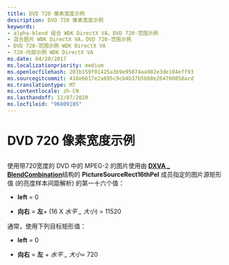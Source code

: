 ```yaml
---
title: DVD 720 像素宽度示例
description: DVD 720 像素宽度示例
keywords:
- alpha-blend 组合 WDK DirectX VA，DVD 720-范围示例
- 混合图片 WDK DirectX VA，DVD 720-范围示例
- DVD 720-范围示例 WDK DirectX VA
- 720-内部示例 WDK DirectX VA
ms.date: 04/20/2017
ms.localizationpriority: medium
ms.openlocfilehash: 203b159f01425a3b9e95074aa982e3de184eff93
ms.sourcegitcommit: 418e6617e2a695c9cb4b37b5b60e264760858acd
ms.translationtype: MT
ms.contentlocale: zh-CN
ms.lasthandoff: 12/07/2020
ms.locfileid: "96809105"
---
```

# <a name="dvd-720-wide-example"></a>DVD 720 像素宽度示例


## <span id="ddk_dvd_720_wide_example_gg"></span><span id="DDK_DVD_720_WIDE_EXAMPLE_GG"></span>


使用带720宽度的 DVD 中的 MPEG-2 的图片使用由 [**DXVA \_ BlendCombination**](/windows-hardware/drivers/ddi/dxva/ns-dxva-_dxva_blendcombination)结构的 **PictureSourceRect16thPel** 成员指定的图片源矩形值 (的亮度样本间距解析) 的第一十六个值：

-   **left** = 0

-   **向右**  = **左**+ (16 X *水平 \_ 大小*) = 11520

通常，使用下列目标矩形值：

-   **left** = 0

-   **向右**  = **左**  + *水平 \_ 大小*= 720

 

